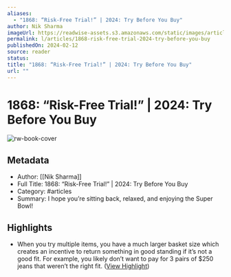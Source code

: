 ```yaml
---
aliases:
  - "1868: “Risk-Free Trial!” | 2024: Try Before You Buy"
author: Nik Sharma
imageUrl: https://readwise-assets.s3.amazonaws.com/static/images/article4.6bc1851654a0.png
permalink: l/articles/1868-risk-free-trial-2024-try-before-you-buy
publishedOn: 2024-02-12
source: reader
status: 
title: "1868: “Risk-Free Trial!” | 2024: Try Before You Buy"
url: ""
---
```

# 1868: “Risk-Free Trial!” | 2024: Try Before You Buy

![rw-book-cover](https://readwise-assets.s3.amazonaws.com/static/images/article4.6bc1851654a0.png)

## Metadata

- Author: [[Nik Sharma]]
- Full Title: 1868: “Risk-Free Trial!” | 2024: Try Before You Buy
- Category: #articles
- Summary: I hope you’re sitting back, relaxed, and enjoying the Super Bowl!

## Highlights

- When you try multiple items, you have a much larger basket size which creates an incentive to return something in good standing if it’s not a good fit. For example, you likely don’t want to pay for 3 pairs of $250 jeans that weren’t the right fit. ([View Highlight](https://read.readwise.io/read/01hpejddndvz83h82swef063dq))
